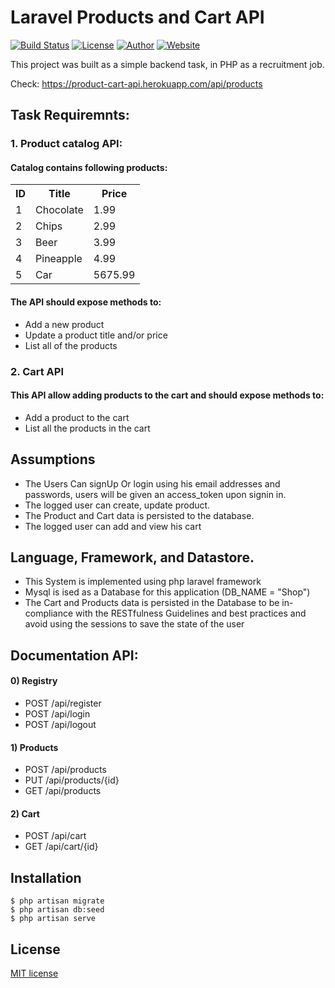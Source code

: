 # Laravel Products and Cart API

<p align="left">
<a href="https://travis-ci.org/laravel/framework"><img src="https://travis-ci.org/laravel/framework.svg" alt="Build Status"></a>
<a href="https://packagist.org/packages/laravel/framework"><img src="https://img.shields.io/packagist/l/laravel/framework" alt="License"></a>
<a href="https:github.com/bemiras"><img src="https://img.shields.io/badge/author-Bemiras-blue" alt="Author"></a>
<a href="https://product-cart-api.herokuapp.com/api/products"><img src="https://img.shields.io/badge/website-CHECK-green" alt="Website" ></a>

</p>


This project was built as a simple backend task, in PHP as a recruitment job.

Check: 
https://product-cart-api.herokuapp.com/api/products

## Task Requiremnts:
### 1. Product catalog API:
#### Catalog contains following products:
<div>
    <table>
        <tr>
          <th>ID</th>
          <th>Title</th>
          <th>Price</th>
        </tr>
        <tr>
          <td>1</td>
          <td>Chocolate</td>
          <td>1.99</td>
        </tr>
        <tr>
          <td>2</td>
          <td>Chips</td>
          <td>2.99</td>
        </tr>
        <tr>
          <td>3</td>
          <td>Beer</td>
          <td>3.99</td>
        </tr>
        <tr>
          <td>4</td>
          <td>Pineapple</td>
          <td>4.99</td>
        </tr>
        <tr>
          <td>5</td>
          <td>Car</td>
          <td>5675.99</td>
        </tr>
    </table>
    </div>
    
#### The API should expose methods to:
- Add a new product
- Update a product title and/or price
- List all of the products
   

### 2. Cart API
#### This API allow adding products to the cart and  should expose methods to:</p>
- Add a product to the cart
- List all the products in the cart



## Assumptions 
- The Users Can signUp Or login using his email addresses and passwords, users will be given an access_token upon signin in.
- The logged  user can create, update product.
- The Product and Cart data is persisted to the database.
- The logged  user can add and view his cart



## Language, Framework, and Datastore.
- This System is implemented using php laravel framework
- Mysql is ised as a Database for this application (DB_NAME = "Shop")
- The Cart and Products data is persisted in the Database to be in-compliance with the RESTfulness Guidelines and best practices and avoid using the sessions to save the state of the user



## Documentation API:

#### 0) Registry
- POST /api/register
- POST /api/login
- POST /api/logout

#### 1) Products
- POST /api/products
- PUT /api/products/{id}
- GET /api/products

#### 2) Cart
- POST /api/cart
- GET /api/cart/{id}



## Installation
````
$ php artisan migrate
$ php artisan db:seed
$ php artisan serve
````

## License
[MIT license](https://opensource.org/licenses/MIT)

